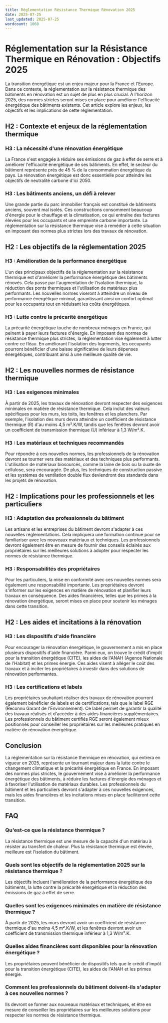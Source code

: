 ```yaml
---
title: Réglementation Résistance Thermique Rénovation 2025
date: 2025-07-25
last_updated: 2025-07-25
wordcount: 1060
---
```


# Réglementation sur la Résistance Thermique en Rénovation : Objectifs 2025

La transition énergétique est un enjeu majeur pour la France et l'Europe. Dans ce contexte, la réglementation sur la résistance thermique des bâtiments en rénovation est un sujet de plus en plus crucial. À l'horizon 2025, des normes strictes seront mises en place pour améliorer l'efficacité énergétique des bâtiments existants. Cet article explore les enjeux, les objectifs et les implications de cette réglementation.

## H2 : Contexte et enjeux de la réglementation thermique

### H3 : La nécessité d'une rénovation énergétique

La France s'est engagée à réduire ses émissions de gaz à effet de serre et à améliorer l'efficacité énergétique de ses bâtiments. En effet, le secteur du bâtiment représente près de 45 % de la consommation énergétique du pays. La rénovation énergétique est donc essentielle pour atteindre les objectifs de neutralité carbone d'ici 2050. 

### H3 : Les bâtiments anciens, un défi à relever

Une grande partie du parc immobilier français est constitué de bâtiments anciens, souvent mal isolés. Ces constructions consomment beaucoup d'énergie pour le chauffage et la climatisation, ce qui entraîne des factures élevées pour les occupants et une empreinte carbone importante. La réglementation sur la résistance thermique vise à remédier à cette situation en imposant des normes plus strictes lors des travaux de rénovation.

## H2 : Les objectifs de la réglementation 2025

### H3 : Amélioration de la performance énergétique

L'un des principaux objectifs de la réglementation sur la résistance thermique est d'améliorer la performance énergétique des bâtiments rénovés. Cela passe par l'augmentation de l'isolation thermique, la réduction des ponts thermiques et l'utilisation de matériaux plus performants. Les nouvelles normes viseront à atteindre un niveau de performance énergétique minimal, garantissant ainsi un confort optimal pour les occupants tout en réduisant les coûts énergétiques.

### H3 : Lutte contre la précarité énergétique

La précarité énergétique touche de nombreux ménages en France, qui peinent à payer leurs factures d'énergie. En imposant des normes de résistance thermique plus strictes, la réglementation vise également à lutter contre ce fléau. En améliorant l'isolation des logements, les occupants pourront bénéficier d'une baisse significative de leurs dépenses énergétiques, contribuant ainsi à une meilleure qualité de vie.

## H2 : Les nouvelles normes de résistance thermique

### H3 : Les exigences minimales

À partir de 2025, les travaux de rénovation devront respecter des exigences minimales en matière de résistance thermique. Cela inclut des valeurs spécifiques pour les murs, les toits, les fenêtres et les planchers. Par exemple, l'isolation des murs devra atteindre un coefficient de résistance thermique (R) d'au moins 4,5 m².K/W, tandis que les fenêtres devront avoir un coefficient de transmission thermique (U) inférieur à 1,3 W/m².K.

### H3 : Les matériaux et techniques recommandés

Pour répondre à ces nouvelles normes, les professionnels de la rénovation devront se tourner vers des matériaux et des techniques plus performants. L'utilisation de matériaux biosourcés, comme la laine de bois ou la ouate de cellulose, sera encouragée. De plus, les techniques de construction passive et les systèmes de ventilation double flux deviendront des standards dans les projets de rénovation.

## H2 : Implications pour les professionnels et les particuliers

### H3 : Adaptation des professionnels du bâtiment

Les artisans et les entreprises du bâtiment devront s'adapter à ces nouvelles réglementations. Cela impliquera une formation continue pour se familiariser avec les nouveaux matériaux et techniques. Les professionnels devront également être en mesure de fournir des conseils éclairés aux propriétaires sur les meilleures solutions à adopter pour respecter les normes de résistance thermique.

### H3 : Responsabilités des propriétaires

Pour les particuliers, la mise en conformité avec ces nouvelles normes sera également une responsabilité importante. Les propriétaires devront s'informer sur les exigences en matière de rénovation et planifier leurs travaux en conséquence. Des aides financières, telles que les primes à la rénovation énergétique, seront mises en place pour soutenir les ménages dans cette transition.

## H2 : Les aides et incitations à la rénovation

### H3 : Les dispositifs d'aide financière

Pour encourager la rénovation énergétique, le gouvernement a mis en place plusieurs dispositifs d'aide financière. Parmi eux, on trouve le crédit d'impôt pour la transition énergétique (CITE), les aides de l'ANAH (Agence Nationale de l'Habitat) et les primes énergie. Ces aides visent à alléger le coût des travaux et à inciter les propriétaires à investir dans des solutions de rénovation performantes.

### H3 : Les certifications et labels

Les propriétaires souhaitant réaliser des travaux de rénovation pourront également bénéficier de labels et de certifications, tels que le label RGE (Reconnu Garant de l'Environnement). Ce label permet de garantir la qualité des travaux réalisés et d'accéder à des aides financières supplémentaires. Les professionnels du bâtiment certifiés RGE seront également mieux positionnés pour conseiller les propriétaires sur les meilleures pratiques en matière de rénovation énergétique.

## Conclusion

La réglementation sur la résistance thermique en rénovation, qui entrera en vigueur en 2025, représente un tournant majeur dans la lutte contre le changement climatique et la précarité énergétique en France. En imposant des normes plus strictes, le gouvernement vise à améliorer la performance énergétique des bâtiments, à réduire les factures d'énergie des ménages et à favoriser l'utilisation de matériaux durables. Les professionnels du bâtiment et les particuliers devront s'adapter à ces nouvelles exigences, mais les aides financières et les incitations mises en place faciliteront cette transition.

## FAQ

### Qu'est-ce que la résistance thermique ?

La résistance thermique est une mesure de la capacité d'un matériau à résister au transfert de chaleur. Plus la résistance thermique est élevée, meilleure est l'isolation du bâtiment.

### Quels sont les objectifs de la réglementation 2025 sur la résistance thermique ?

Les objectifs incluent l'amélioration de la performance énergétique des bâtiments, la lutte contre la précarité énergétique et la réduction des émissions de gaz à effet de serre.

### Quelles sont les exigences minimales en matière de résistance thermique ?

À partir de 2025, les murs devront avoir un coefficient de résistance thermique d'au moins 4,5 m².K/W, et les fenêtres devront avoir un coefficient de transmission thermique inférieur à 1,3 W/m².K.

### Quelles aides financières sont disponibles pour la rénovation énergétique ?

Les propriétaires peuvent bénéficier de dispositifs tels que le crédit d'impôt pour la transition énergétique (CITE), les aides de l'ANAH et les primes énergie.

### Comment les professionnels du bâtiment doivent-ils s'adapter à ces nouvelles normes ?

Ils devront se former aux nouveaux matériaux et techniques, et être en mesure de conseiller les propriétaires sur les meilleures solutions pour respecter les normes de résistance thermique.